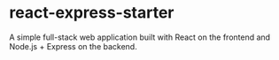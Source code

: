 # react-express-starter
A simple full-stack web application built with React on the frontend and Node.js + Express on the backend.
